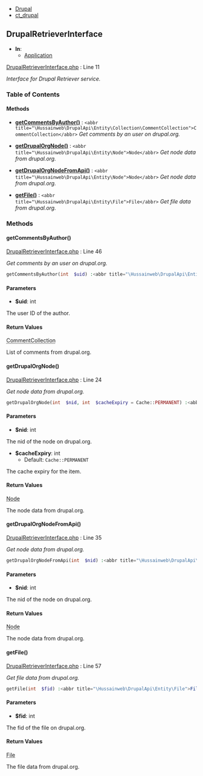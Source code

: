 

- [Drupal](../namespaces/drupal.md)
- [ct_drupal](../namespaces/drupal-ct-drupal.md)


### 
## DrupalRetrieverInterface


- **In**:
    - [Application](../packages/Application.md)
  


[DrupalRetrieverInterface.php](../files/web-modules-custom-ct-drupal-src-drupalretrieverinterface.md) : Line 11

*Interface for Drupal Retriever service.*











### Table of Contents










#### Methods

- **[getCommentsByAuthor()](../classes/Drupal-ct-drupal-DrupalRetrieverInterface.md#method_getCommentsByAuthor)**
           : `<abbr title="\Hussainweb\DrupalApi\Entity\Collection\CommentCollection">CommentCollection</abbr>`
*Get comments by an user on drupal.org.*


- **[getDrupalOrgNode()](../classes/Drupal-ct-drupal-DrupalRetrieverInterface.md#method_getDrupalOrgNode)**
           : `<abbr title="\Hussainweb\DrupalApi\Entity\Node">Node</abbr>`
*Get node data from drupal.org.*


- **[getDrupalOrgNodeFromApi()](../classes/Drupal-ct-drupal-DrupalRetrieverInterface.md#method_getDrupalOrgNodeFromApi)**
           : `<abbr title="\Hussainweb\DrupalApi\Entity\Node">Node</abbr>`
*Get node data from drupal.org.*


- **[getFile()](../classes/Drupal-ct-drupal-DrupalRetrieverInterface.md#method_getFile)**
           : `<abbr title="\Hussainweb\DrupalApi\Entity\File">File</abbr>`
*Get file data from drupal.org.*








### Methods

#### getCommentsByAuthor()


[DrupalRetrieverInterface.php](../files/web-modules-custom-ct-drupal-src-drupalretrieverinterface.md) : Line 46

*Get comments by an user on drupal.org.*

```php
getCommentsByAuthor(int  $uid) :<abbr title="\Hussainweb\DrupalApi\Entity\Collection\CommentCollection">CommentCollection</abbr>
```





#### Parameters

- **$uid**: int
    
The user ID of the author.








#### Return Values

<abbr title="\Hussainweb\DrupalApi\Entity\Collection\CommentCollection">CommentCollection</abbr>


List of comments from drupal.org.



#### getDrupalOrgNode()


[DrupalRetrieverInterface.php](../files/web-modules-custom-ct-drupal-src-drupalretrieverinterface.md) : Line 24

*Get node data from drupal.org.*

```php
getDrupalOrgNode(int  $nid, int  $cacheExpiry = Cache::PERMANENT) :<abbr title="\Hussainweb\DrupalApi\Entity\Node">Node</abbr>
```





#### Parameters

- **$nid**: int
    
The nid of the node on drupal.org.

- **$cacheExpiry**: int
    - Default: `Cache::PERMANENT`
    
The cache expiry for the item.








#### Return Values

<abbr title="\Hussainweb\DrupalApi\Entity\Node">Node</abbr>


The node data from drupal.org.



#### getDrupalOrgNodeFromApi()


[DrupalRetrieverInterface.php](../files/web-modules-custom-ct-drupal-src-drupalretrieverinterface.md) : Line 35

*Get node data from drupal.org.*

```php
getDrupalOrgNodeFromApi(int  $nid) :<abbr title="\Hussainweb\DrupalApi\Entity\Node">Node</abbr>
```





#### Parameters

- **$nid**: int
    
The nid of the node on drupal.org.








#### Return Values

<abbr title="\Hussainweb\DrupalApi\Entity\Node">Node</abbr>


The node data from drupal.org.



#### getFile()


[DrupalRetrieverInterface.php](../files/web-modules-custom-ct-drupal-src-drupalretrieverinterface.md) : Line 57

*Get file data from drupal.org.*

```php
getFile(int  $fid) :<abbr title="\Hussainweb\DrupalApi\Entity\File">File</abbr>
```





#### Parameters

- **$fid**: int
    
The fid of the file on drupal.org.








#### Return Values

<abbr title="\Hussainweb\DrupalApi\Entity\File">File</abbr>


The file data from drupal.org.




